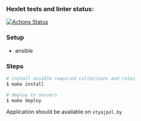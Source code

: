 ### Hexlet tests and linter status:

[![Actions Status](https://github.com/ikniaziuk/devops-for-programmers-project-lvl2/workflows/hexlet-check/badge.svg)](https://github.com/ikniaziuk/devops-for-programmers-project-lvl2/actions)

### Setup

- ansible

### Steps

```bash
# install ansible required collections and roles
$ make install

# deploy to servers
$ make deploy

```

Application should be available on `styajpol.by`
